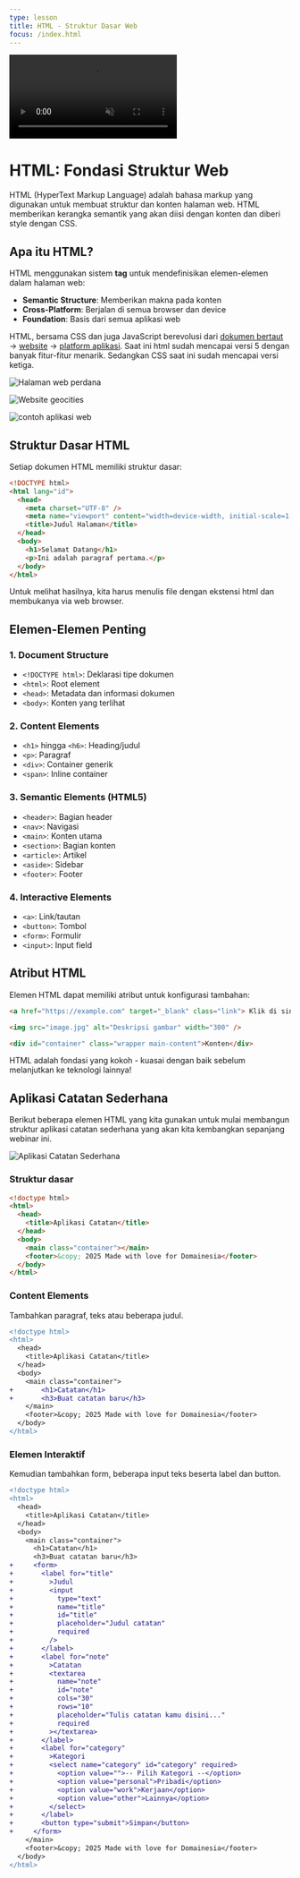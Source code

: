 ```yaml
---
type: lesson
title: HTML - Struktur Dasar Web
focus: /index.html
---
```


<video src="/public/statis.m4v" autoplay loop muted></video>

# HTML: Fondasi Struktur Web

HTML (HyperText Markup Language) adalah bahasa markup yang digunakan untuk membuat struktur dan konten halaman web. HTML memberikan kerangka semantik yang akan diisi dengan konten dan diberi style dengan CSS.

## Apa itu HTML?

HTML menggunakan sistem **tag** untuk mendefinisikan elemen-elemen dalam halaman web:

- **Semantic Structure**: Memberikan makna pada konten
- **Cross-Platform**: Berjalan di semua browser dan device
- **Foundation**: Basis dari semua aplikasi web

HTML, bersama CSS dan juga JavaScript berevolusi dari [dokumen bertaut](https://home.cern/science/computing/birth-web) → [website](https://www.howtogeek.com/692445/remembering-geocities-the-1990s-precursor-to-social-media/) → [platform aplikasi](https://www.youtube.com/playlist?list=PLTY2nW4jwtG8Sx2Bw6QShC271PzX31CtT). Saat ini html sudah mencapai versi 5 dengan banyak fitur-fitur menarik. Sedangkan CSS saat ini sudah mencapai versi ketiga.

![Halaman web perdana](/public/dokumen.png)

![Website geocities](/public/geocities.png)

![contoh aplikasi web](/public/youtube.png)

## Struktur Dasar HTML

Setiap dokumen HTML memiliki struktur dasar:

```html
<!DOCTYPE html>
<html lang="id">
  <head>
    <meta charset="UTF-8" />
    <meta name="viewport" content="width=device-width, initial-scale=1.0" />
    <title>Judul Halaman</title>
  </head>
  <body>
    <h1>Selamat Datang</h1>
    <p>Ini adalah paragraf pertama.</p>
  </body>
</html>
```

Untuk melihat hasilnya, kita harus menulis file dengan ekstensi html dan membukanya via web browser.

## Elemen-Elemen Penting

### 1. Document Structure

- `<!DOCTYPE html>`: Deklarasi tipe dokumen
- `<html>`: Root element
- `<head>`: Metadata dan informasi dokumen
- `<body>`: Konten yang terlihat

### 2. Content Elements

- `<h1>` hingga `<h6>`: Heading/judul
- `<p>`: Paragraf
- `<div>`: Container generik
- `<span>`: Inline container

### 3. Semantic Elements (HTML5)

- `<header>`: Bagian header
- `<nav>`: Navigasi
- `<main>`: Konten utama
- `<section>`: Bagian konten
- `<article>`: Artikel
- `<aside>`: Sidebar
- `<footer>`: Footer

### 4. Interactive Elements

- `<a>`: Link/tautan
- `<button>`: Tombol
- `<form>`: Formulir
- `<input>`: Input field

## Atribut HTML

Elemen HTML dapat memiliki atribut untuk konfigurasi tambahan:

```html
<a href="https://example.com" target="_blank" class="link"> Klik di sini </a>

<img src="image.jpg" alt="Deskripsi gambar" width="300" />

<div id="container" class="wrapper main-content">Konten</div>
```

HTML adalah fondasi yang kokoh - kuasai dengan baik sebelum melanjutkan ke teknologi lainnya!

## Aplikasi Catatan Sederhana

Berikut beberapa elemen HTML yang kita gunakan untuk mulai membangun struktur aplikasi catatan sederhana yang akan kita kembangkan sepanjang webinar ini.

![Aplikasi Catatan Sederhana](/public/localhost_3000_.png)

### Struktur dasar

```html
<!doctype html>
<html>
  <head>
    <title>Aplikasi Catatan</title>
  </head>
  <body>
    <main class="container"></main>
    <footer>&copy; 2025 Made with love for Domainesia</footer>
  </body>
</html>
```

### Content Elements

Tambahkan paragraf, teks atau beberapa judul.

```diff
<!doctype html>
<html>
  <head>
    <title>Aplikasi Catatan</title>
  </head>
  <body>
    <main class="container">
+       <h1>Catatan</h1>
+       <h3>Buat catatan baru</h3>
    </main>
    <footer>&copy; 2025 Made with love for Domainesia</footer>
  </body>
</html>
```

### Elemen Interaktif

Kemudian tambahkan form, beberapa input teks beserta label dan button.

```diff
<!doctype html>
<html>
  <head>
    <title>Aplikasi Catatan</title>
  </head>
  <body>
    <main class="container">
      <h1>Catatan</h1>
      <h3>Buat catatan baru</h3>
+     <form>
+       <label for="title"
+         >Judul
+         <input
+           type="text"
+           name="title"
+           id="title"
+           placeholder="Judul catatan"
+           required
+         />
+       </label>
+       <label for="note"
+         >Catatan
+         <textarea
+           name="note"
+           id="note"
+           cols="30"
+           rows="10"
+           placeholder="Tulis catatan kamu disini..."
+           required
+         ></textarea>
+       </label>
+       <label for="category"
+         >Kategori
+         <select name="category" id="category" required>
+           <option value="">-- Pilih Kategori --</option>
+           <option value="personal">Pribadi</option>
+           <option value="work">Kerjaan</option>
+           <option value="other">Lainnya</option>
+         </select>
+       </label>
+       <button type="submit">Simpan</button>
+     </form>
    </main>
    <footer>&copy; 2025 Made with love for Domainesia</footer>
  </body>
</html>
```
